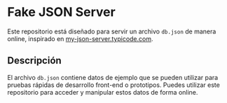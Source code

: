 # Fake JSON Server

Este repositorio está diseñado para servir un archivo `db.json` de manera online, inspirado en [my-json-server.typicode.com](https://my-json-server.typicode.com/).

## Descripción

El archivo `db.json` contiene datos de ejemplo que se pueden utilizar para pruebas rápidas de desarrollo front-end o prototipos. Puedes utilizar este repositorio para acceder y manipular estos datos de forma online.
